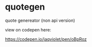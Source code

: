 # quotegen

quote genereator (non api version)

view on codepen here:

https://codepen.io/jaqviolet/pen/oBpRoz
